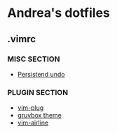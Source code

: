 # Andrea's dotfiles

## .vimrc

### MISC SECTION
- [Persistend undo](https://stackoverflow.com/questions/5700389/using-vims-persistent-undo)

### PLUGIN SECTION
- [vim-plug](https://github.com/junegunn/vim-plug)
- [gruvbox theme](https://github.com/morhetz/gruvbox)
- [vim-airline](https://github.com/vim-airline/vim-airline)
